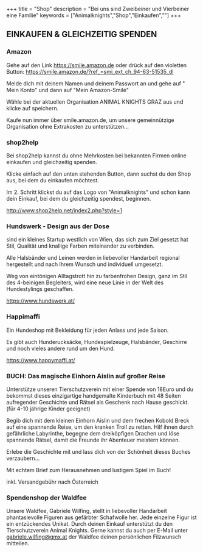 +++
title = "Shop"
description = "Bei uns sind Zweibeiner und Vierbeiner eine Familie"
keywords = ["Animalknights","Shop","Einkaufen",""]
+++

##  EINKAUFEN & GLEICHZEITIG SPENDEN

### Amazon

Gehe auf den Link        https://smile.amazon.de         oder drück auf den violetten Button:
https://smile.amazon.de/?ref_=smi_ext_ch_94-63-51535_dl

Melde dich mit deinem Namen und deinem Passwort an und gehe auf
" Mein Konto" und dann auf "Mein Amazon-Smile" 

Wähle bei der aktuellen Organisation
ANIMAL KNIGHTS GRAZ  aus und klicke auf speichern. 

Kaufe nun immer über smile.amazon.de, um unsere gemeinnützige Organisation ohne Extrakosten zu unterstützen...

  
### shop2help

Bei shop2help kannst du ohne Mehrkosten bei bekannten Firmen online einkaufen und gleichzeitig spenden.

Klicke einfach auf den unten stehenden Button, dann suchst du den Shop aus, bei dem du einkaufen möchtest.

Im 2. Schritt klickst du auf das Logo von "Animalknights" und schon kann dein Einkauf, bei dem du gleichzeitig spendest, beginnen. 

http://www.shop2help.net/index2.php?style=1


### Hundswerk - Design aus der Dose

sind ein kleines Startup westlich von Wien, das sich zum Ziel gesetzt hat Stil, Qualität und knallige Farben miteinander zu verbinden. 

Alle Halsbänder und Leinen werden in liebevoller Handarbeit regional hergestellt und nach Ihrem Wunsch und individuell umgesetzt.

Weg von eintönigen Alltagstrott hin zu farbenfrohen Design, ganz im Stil des 4-beinigen Begleiters, wird eine neue Linie in der Welt des Hundestylings geschaffen.

https://www.hundswerk.at/


### Happimaffi

Ein Hundeshop mit Bekleidung für jeden Anlass und jede Saison.

Es gibt auch Hunderucksäcke, Hundespielzeuge, Halsbänder, Geschirre und noch vieles andere rund um den Hund. 

https://www.happymaffi.at/


### BUCH: Das magische Einhorn Aislin auf großer Reise

Unterstütze unseren Tierschutzverein mit einer Spende von 18Euro und du bekommst dieses einzigartige handgemalte Kinderbuch mit 48 Seiten aufregender Geschichte und Rätsel als Geschenk nach Hause geschickt. (für 4-10 jährige Kinder geeignet)

Begib dich mit dem kleinen Einhorn Aislin und dem frechen Kobold Breck auf eine spannende Reise, um den kranken Troll zu retten. Hilf ihnen durch gefährliche Labyrinthe, begegne dem dreiköpfigen Drachen und löse spannende Rätsel, damit die Freunde ihr Abenteuer meistern können.

Erlebe die Geschichte mit und lass dich von der Schönheit dieses Buches verzaubern...

Mit echtem Brief zum Herausnehmen und lustigem Spiel im Buch!

inkl. Versandgebühr nach Österreich 


### Spendenshop der Waldfee

Unsere Waldfee, Gabriele Wilfing, stellt in liebevoller Handarbeit phantasievolle Figuren aus gefärbter Schafwolle her. Jede einzelne Figur ist ein entzückendes Unikat. Durch deinen Einkauf unterstützt du den Tierschutzverein Animal Knights. Gerne kannst du auch per E-Mail unter gabriele.wilfing@gmx.at der Waldfee deinen persönlichen Filzwunsch mitteilen. 


